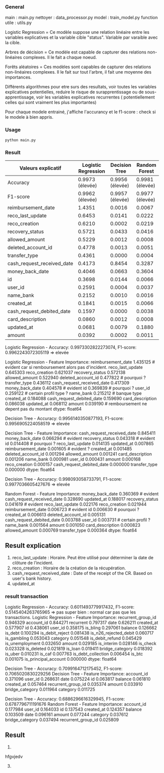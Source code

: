 ### General 
main : main.py
nettoyer : data_processor.py
model : train_model.py 
function utile : utils.py


Logistic Regression = Ce modèle suppose une relation linéaire entre les variables explicatives et la variable cible "status". 
                    Variable par varaible avec la cible.

Arbres de décision  = Ce modèle est capable de capturer des relations non-linéaires complexes. Il le fait a chaque noeud.

Forêts aléatoires = Ces modèles sont capables de capturer des relations non-linéaires complexes. Il le fait sur tout l'arbre, il fait une moyenne des  importances.


Différents algorithmes pour etre surs des resultats, voir toutes les variables explicatives potentielles, reduire le risque de surapprentissage ou de sous-apprentissage, voir les variables explicatives recurrentes ( potentiellement celles qui sont vraiment les plus importantes)

Pour chaque modele entrainé, j'affiche l'accurancy et le f1-score : check si le modele à bien appris.

### Usage 
``
python main.py
``

### Result 

| Valeurs explicatif               | Logistic Regression  | Decision Tree         | Random Forest         |
|----------------------------------|----------------------|-----------------------|-----------------------|
| Accuracy                         | 0.9973 (élevée)      | 0.9956 (élevée)       | 0.9981 (élevée)       |
| F1-score                         | 0.9962 (élevée)      | 0.9957 (élevée)       | 0.9977 (élevée)       |
| reimbursement_date               | 1.4351               | 0.0016                | 0.0067                |
| reco_last_update                 | 0.6453               | 0.0141                | 0.0222                |
| reco_creation                    | 0.6210               | 0.0002                | 0.0219                |
| recovery_status                  | 0.5721               | 0.0433                | 0.0416                |
| allowed_amount                   | 0.5229               | 0.0012                | 0.0008                |
| deleted_account_id               | 0.4778               | 0.0013                | 0.0051                |
| transfer_type                    | 0.4361               | 0.0000                | 0.0004                |
| cash_request_received_date       | 0.4173               | 0.8454                | 0.3287                |
| money_back_date                  | 0.4046               | 0.0663                | 0.3604                |
| id                               | 0.3698               | 0.0144                | 0.0066                |
| user_id                          | 0.2591               | 0.0004                | 0.0037                |
| name_bank                        | 0.2152               | 0.0010                | 0.0016                |
| created_at                       | 0.1841               | 0.0015                | 0.0066                |
| cash_request_debited_date        | 0.1597               | 0.0000                | 0.0038                |
| card_description                 | 0.0860               | 0.0012                | 0.0008                |
| updated_at                       | 0.0681               | 0.0079                | 0.1880                |
| amount                           | 0.0392               | 0.0002                | 0.0011                |

Logistic Regression - Accuracy: 0.9973302822273074, F1-score: 0.9962243072305119 => elevée 

Logistic Regression - Feature Importance:
reimbursement_date            1.435125 # evident car si remboursement alors pas d'incident.
reco_last_update              0.645303
reco_creation                 0.621037
recovery_status               0.572138
allowed_amount                0.522940 
deleted_account_id            0.477822 # pourquoi ?
transfer_type                 0.436112 
cash_request_received_date    0.417309 
money_back_date               0.404578 # evident 
id                            0.369839 # pourquoi ? 
user_id                       0.259122 # certain profil type ? 
name_bank                     0.215212 # banque type 
created_at                    0.184088
cash_request_debited_date     0.159690
card_description              0.086038
updated_at                    0.068112
amount                        0.039190 # remboursement ne depent pas du montant
dtype: float64

Decision Tree - Accuracy: 0.9956140350877193, F1-score: 0.9956905224058519 => elevée

Decision Tree - Feature Importance:
cash_request_received_date    0.845411
money_back_date               0.066294 # evident 
recovery_status               0.043318 # evident 
id                            0.014408 # pourquoi ? 
reco_last_update              0.014135
updated_at                    0.007865
reimbursement_date            0.001605 # evident ?
created_at                    0.001485
deleted_account_id            0.001294
allowed_amount                0.001241
card_description              0.001206
name_bank                     0.000981
user_id                       0.000431
amount                        0.000168
reco_creation                 0.000157
cash_request_debited_date     0.000000
transfer_type                 0.000000
dtype: float64

Decision Tree - Accuracy: 0.998093058733791, F1-score: 0.9977036605427676 => elevée 

Random Forest - Feature Importance:
money_back_date               0.360369 # evident 
cash_request_received_date    0.328690
updated_at                    0.188017
recovery_status               0.041619 # evident 
reco_last_update              0.022176
reco_creation                 0.021944
reimbursement_date            0.006723 # evident 
id                            0.006630 # pourquoi ?
created_at                    0.006613 
deleted_account_id            0.005131
cash_request_debited_date     0.003788
user_id                       0.003731 # certain profil ? 
name_bank                     0.001564
amount                        0.001050
card_description              0.000823
allowed_amount                0.000769
transfer_type                 0.000364
dtype: float64

## Result explication 

1. reco_last_update : Horaire. Peut être utilisé pour déterminer la date de clôture de l’incident.
2. reco_creation : Horaire de la création de la récupération.
3. cash_request_received_date : Date of the receipt of the CR. Based on user's bank history.
4. updated_at


### result transaction 

Logistic Regression - Accuracy: 0.6011493779917432, F1-score: 0.5145404263765965 => pas super bien : normal car pas que les transactions.
Logistic Regression - Feature Importance:
recurrent_group_id       0.946329
account_id               0.844271
recurrent                0.797317
date                     0.626211
created_at               0.577907
id                       0.438061
user_id                  0.358175
is_bling                 0.297061
balance                  0.126662
is_debt                  0.100294
is_debit_reject          0.081438
is_n26_rejected_debit    0.060717
is_gambling              0.053043
category                 0.051548
is_debit_refund          0.045429
is_unemployment          0.032650
amount                   0.029185
is_interim               0.028146
is_check                 0.023328
is_deleted               0.021819
is_loan                  0.019411
bridge_category          0.018392
is_uber                  0.010231
is_caf                   0.007763
is_debt_collection       0.006454
is_btc                   0.001075
is_principal_account     0.000000
dtype: float64


Decision Tree - Accuracy: 0.7099164712175452, F1-score: 0.7065020830229256
Decision Tree - Feature Importance:
account_id               0.371096 
user_id                  0.268631
date                     0.075224
id                       0.063817
balance                  0.061810
created_at               0.057464
recurrent_group_id       0.035374
amount                   0.033910
bridge_category          0.011964
category                 0.011725

Decision Tree - Accuracy: 0.6886296616329945, F1-score: 0.6787796711191676
Random Forest - Feature Importance:
account_id               0.177984
user_id                  0.164033
id                       0.137543
created_at               0.124357
balance                  0.103509
date                     0.096161
amount                   0.077244
category                 0.037612
bridge_category          0.037494
recurrent_group_id       0.025809


## Result 

1. 
<tb><td> hfgvjedv </td></tb>

3. 
